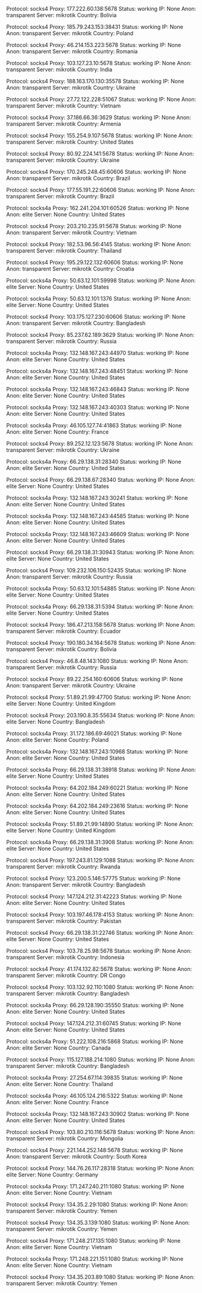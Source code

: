 Protocol: socks4
Proxy: 177.222.60.138:5678
Status: working
IP: None
Anon: transparent
Server: mikrotik
Country: Bolivia

Protocol: socks4
Proxy: 185.79.243.153:38431
Status: working
IP: None
Anon: transparent
Server: mikrotik
Country: Poland

Protocol: socks4
Proxy: 46.214.153.223:5678
Status: working
IP: None
Anon: transparent
Server: mikrotik
Country: Romania

Protocol: socks4
Proxy: 103.127.23.10:5678
Status: working
IP: None
Anon: transparent
Server: mikrotik
Country: India

Protocol: socks4
Proxy: 188.163.170.130:35578
Status: working
IP: None
Anon: transparent
Server: mikrotik
Country: Ukraine

Protocol: socks4
Proxy: 27.72.122.228:51067
Status: working
IP: None
Anon: transparent
Server: mikrotik
Country: Vietnam

Protocol: socks4
Proxy: 37.186.66.36:3629
Status: working
IP: None
Anon: transparent
Server: mikrotik
Country: Armenia

Protocol: socks4
Proxy: 155.254.9.107:5678
Status: working
IP: None
Anon: transparent
Server: mikrotik
Country: United States

Protocol: socks4
Proxy: 80.92.224.141:5678
Status: working
IP: None
Anon: transparent
Server: mikrotik
Country: Ukraine

Protocol: socks4
Proxy: 170.245.248.45:60606
Status: working
IP: None
Anon: transparent
Server: mikrotik
Country: Brazil

Protocol: socks4
Proxy: 177.55.191.22:60606
Status: working
IP: None
Anon: transparent
Server: mikrotik
Country: Brazil

Protocol: socks4a
Proxy: 162.241.204.101:60526
Status: working
IP: None
Anon: elite
Server: None
Country: United States

Protocol: socks4
Proxy: 203.210.235.91:5678
Status: working
IP: None
Anon: transparent
Server: mikrotik
Country: Vietnam

Protocol: socks4
Proxy: 182.53.96.56:4145
Status: working
IP: None
Anon: transparent
Server: mikrotik
Country: Thailand

Protocol: socks4
Proxy: 195.29.122.132:60606
Status: working
IP: None
Anon: transparent
Server: mikrotik
Country: Croatia

Protocol: socks4a
Proxy: 50.63.12.101:59998
Status: working
IP: None
Anon: elite
Server: None
Country: United States

Protocol: socks4a
Proxy: 50.63.12.101:1376
Status: working
IP: None
Anon: elite
Server: None
Country: United States

Protocol: socks4
Proxy: 103.175.127.230:60606
Status: working
IP: None
Anon: transparent
Server: mikrotik
Country: Bangladesh

Protocol: socks4
Proxy: 85.237.62.189:3629
Status: working
IP: None
Anon: transparent
Server: mikrotik
Country: Russia

Protocol: socks4a
Proxy: 132.148.167.243:44970
Status: working
IP: None
Anon: elite
Server: None
Country: United States

Protocol: socks4a
Proxy: 132.148.167.243:48451
Status: working
IP: None
Anon: elite
Server: None
Country: United States

Protocol: socks4a
Proxy: 132.148.167.243:46843
Status: working
IP: None
Anon: elite
Server: None
Country: United States

Protocol: socks4a
Proxy: 132.148.167.243:40303
Status: working
IP: None
Anon: elite
Server: None
Country: United States

Protocol: socks4a
Proxy: 46.105.127.74:41863
Status: working
IP: None
Anon: elite
Server: None
Country: France

Protocol: socks4
Proxy: 89.252.12.123:5678
Status: working
IP: None
Anon: transparent
Server: mikrotik
Country: Ukraine

Protocol: socks4a
Proxy: 66.29.138.31:28340
Status: working
IP: None
Anon: elite
Server: None
Country: United States

Protocol: socks4
Proxy: 66.29.138.67:28340
Status: working
IP: None
Anon: elite
Server: None
Country: United States

Protocol: socks4a
Proxy: 132.148.167.243:30241
Status: working
IP: None
Anon: elite
Server: None
Country: United States

Protocol: socks4a
Proxy: 132.148.167.243:44585
Status: working
IP: None
Anon: elite
Server: None
Country: United States

Protocol: socks4a
Proxy: 132.148.167.243:46609
Status: working
IP: None
Anon: elite
Server: None
Country: United States

Protocol: socks4
Proxy: 66.29.138.31:30943
Status: working
IP: None
Anon: elite
Server: None
Country: United States

Protocol: socks4
Proxy: 109.232.106.150:52435
Status: working
IP: None
Anon: transparent
Server: mikrotik
Country: Russia

Protocol: socks4a
Proxy: 50.63.12.101:54885
Status: working
IP: None
Anon: elite
Server: None
Country: United States

Protocol: socks4a
Proxy: 66.29.138.31:5394
Status: working
IP: None
Anon: elite
Server: None
Country: United States

Protocol: socks4
Proxy: 186.47.213.158:5678
Status: working
IP: None
Anon: transparent
Server: mikrotik
Country: Ecuador

Protocol: socks4
Proxy: 190.180.34.164:5678
Status: working
IP: None
Anon: transparent
Server: mikrotik
Country: Bolivia

Protocol: socks4
Proxy: 46.8.48.143:1080
Status: working
IP: None
Anon: transparent
Server: mikrotik
Country: Russia

Protocol: socks4
Proxy: 89.22.254.160:60606
Status: working
IP: None
Anon: transparent
Server: mikrotik
Country: Ukraine

Protocol: socks4
Proxy: 51.89.21.99:47700
Status: working
IP: None
Anon: elite
Server: None
Country: United Kingdom

Protocol: socks4
Proxy: 203.190.8.35:55634
Status: working
IP: None
Anon: elite
Server: None
Country: Bangladesh

Protocol: socks4a
Proxy: 31.172.186.69:46021
Status: working
IP: None
Anon: elite
Server: None
Country: Poland

Protocol: socks4a
Proxy: 132.148.167.243:10968
Status: working
IP: None
Anon: elite
Server: None
Country: United States

Protocol: socks4a
Proxy: 66.29.138.31:38918
Status: working
IP: None
Anon: elite
Server: None
Country: United States

Protocol: socks4a
Proxy: 64.202.184.249:60221
Status: working
IP: None
Anon: elite
Server: None
Country: United States

Protocol: socks4a
Proxy: 64.202.184.249:23616
Status: working
IP: None
Anon: elite
Server: None
Country: United States

Protocol: socks4a
Proxy: 51.89.21.99:14890
Status: working
IP: None
Anon: elite
Server: None
Country: United Kingdom

Protocol: socks4a
Proxy: 66.29.138.31:3908
Status: working
IP: None
Anon: elite
Server: None
Country: United States

Protocol: socks4
Proxy: 197.243.81.129:1088
Status: working
IP: None
Anon: transparent
Server: mikrotik
Country: Rwanda

Protocol: socks4
Proxy: 123.200.5.146:57775
Status: working
IP: None
Anon: transparent
Server: mikrotik
Country: Bangladesh

Protocol: socks4
Proxy: 147.124.212.31:42223
Status: working
IP: None
Anon: elite
Server: None
Country: United States

Protocol: socks4
Proxy: 103.197.46.178:4153
Status: working
IP: None
Anon: transparent
Server: mikrotik
Country: Pakistan

Protocol: socks4
Proxy: 66.29.138.31:22746
Status: working
IP: None
Anon: elite
Server: None
Country: United States

Protocol: socks4
Proxy: 103.78.25.98:5678
Status: working
IP: None
Anon: transparent
Server: mikrotik
Country: Indonesia

Protocol: socks4
Proxy: 41.174.132.82:5678
Status: working
IP: None
Anon: transparent
Server: mikrotik
Country: DR Congo

Protocol: socks4
Proxy: 103.132.92.110:1080
Status: working
IP: None
Anon: transparent
Server: mikrotik
Country: Bangladesh

Protocol: socks4a
Proxy: 66.29.128.190:35550
Status: working
IP: None
Anon: elite
Server: None
Country: United States

Protocol: socks4
Proxy: 147.124.212.31:60745
Status: working
IP: None
Anon: elite
Server: None
Country: United States

Protocol: socks4a
Proxy: 51.222.108.216:5868
Status: working
IP: None
Anon: elite
Server: None
Country: Canada

Protocol: socks4
Proxy: 115.127.188.214:1080
Status: working
IP: None
Anon: transparent
Server: mikrotik
Country: Bangladesh

Protocol: socks4a
Proxy: 27.254.67.114:39835
Status: working
IP: None
Anon: elite
Server: None
Country: Thailand

Protocol: socks4a
Proxy: 46.105.124.216:5322
Status: working
IP: None
Anon: elite
Server: None
Country: France

Protocol: socks4a
Proxy: 132.148.167.243:30902
Status: working
IP: None
Anon: elite
Server: None
Country: United States

Protocol: socks4
Proxy: 103.80.210.116:5678
Status: working
IP: None
Anon: transparent
Server: mikrotik
Country: Mongolia

Protocol: socks4
Proxy: 221.144.252.148:5678
Status: working
IP: None
Anon: transparent
Server: mikrotik
Country: South Korea

Protocol: socks4
Proxy: 144.76.26.117:28318
Status: working
IP: None
Anon: elite
Server: None
Country: Germany

Protocol: socks4a
Proxy: 171.247.240.211:1080
Status: working
IP: None
Anon: elite
Server: None
Country: Vietnam

Protocol: socks4
Proxy: 134.35.2.29:1080
Status: working
IP: None
Anon: transparent
Server: mikrotik
Country: Yemen

Protocol: socks4
Proxy: 134.35.3.139:1080
Status: working
IP: None
Anon: transparent
Server: mikrotik
Country: Yemen

Protocol: socks4
Proxy: 171.248.217.135:1080
Status: working
IP: None
Anon: elite
Server: None
Country: Vietnam

Protocol: socks4a
Proxy: 171.248.221.151:1080
Status: working
IP: None
Anon: elite
Server: None
Country: Vietnam

Protocol: socks4
Proxy: 134.35.203.89:1080
Status: working
IP: None
Anon: transparent
Server: mikrotik
Country: Yemen

